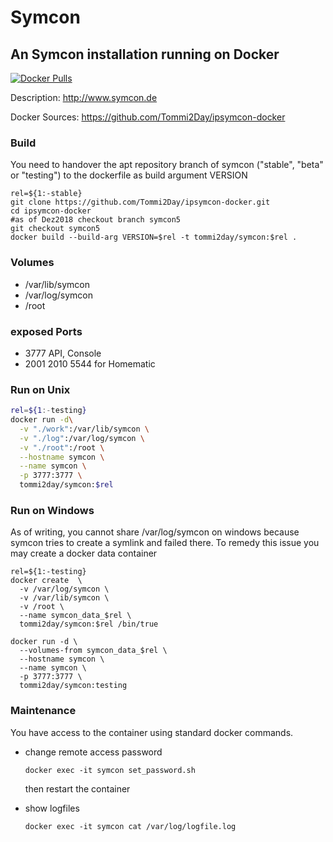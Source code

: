 # Symcon



## An Symcon installation running on Docker

[![Docker Pulls](https://img.shields.io/docker/pulls/tommi2day/symcon.svg)](https://hub.docker.com/r/tommi2day/symcon/)


Description: http://www.symcon.de

Docker Sources: https://github.com/Tommi2Day/ipsymcon-docker

### Build

You need to handover the apt repository branch of symcon ("stable", "beta" or "testing") 
to the dockerfile as build argument VERSION
```
rel=${1:-stable}
git clone https://github.com/Tommi2Day/ipsymcon-docker.git
cd ipsymcon-docker
#as of Dez2018 checkout branch symcon5
git checkout symcon5
docker build --build-arg VERSION=$rel -t tommi2day/symcon:$rel .
```

### Volumes
* /var/lib/symcon
* /var/log/symcon
* /root

### exposed Ports
* 3777 API, Console
* 2001 2010 5544 for Homematic

### Run on Unix

```sh
rel=${1:-testing}
docker run -d\
  -v "./work":/var/lib/symcon \
  -v "./log":/var/log/symcon \
  -v "./root":/root \
  --hostname symcon \
  --name symcon \
  -p 3777:3777 \
  tommi2day/symcon:$rel
```

### Run on Windows
As of writing, you cannot share /var/log/symcon on windows 
because symcon tries to create a symlink and failed there. 
To remedy this issue you may create a docker data container
```
rel=${1:-testing}
docker create  \
  -v /var/log/symcon \
  -v /var/lib/symcon \
  -v /root \
  --name symcon_data_$rel \
  tommi2day/symcon:$rel /bin/true
	
docker run -d \
  --volumes-from symcon_data_$rel \
  --hostname symcon \
  --name symcon \
  -p 3777:3777 \
  tommi2day/symcon:testing
```

### Maintenance
You have access to the container using standard docker commands. 

* change remote access password
    ```
    docker exec -it symcon set_password.sh
    ```
    then restart the container

* show logfiles
    ```
    docker exec -it symcon cat /var/log/logfile.log
     ```
